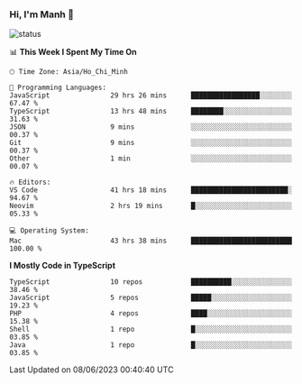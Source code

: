 ### Hi, I'm Manh 👋

![status](https://badge.stateful.com/manhhn01/status.svg)

<!--START_SECTION:waka-->
📊 **This Week I Spent My Time On** 

```text
🕑︎ Time Zone: Asia/Ho_Chi_Minh

💬 Programming Languages: 
JavaScript               29 hrs 26 mins      █████████████████░░░░░░░░   67.47 % 
TypeScript               13 hrs 48 mins      ████████░░░░░░░░░░░░░░░░░   31.63 % 
JSON                     9 mins              ░░░░░░░░░░░░░░░░░░░░░░░░░   00.37 % 
Git                      9 mins              ░░░░░░░░░░░░░░░░░░░░░░░░░   00.37 % 
Other                    1 min               ░░░░░░░░░░░░░░░░░░░░░░░░░   00.07 % 

🔥 Editors: 
VS Code                  41 hrs 18 mins      ████████████████████████░   94.67 % 
Neovim                   2 hrs 19 mins       █░░░░░░░░░░░░░░░░░░░░░░░░   05.33 % 

💻 Operating System: 
Mac                      43 hrs 38 mins      █████████████████████████   100.00 % 
```

**I Mostly Code in TypeScript** 

```text
TypeScript               10 repos            ██████████░░░░░░░░░░░░░░░   38.46 % 
JavaScript               5 repos             █████░░░░░░░░░░░░░░░░░░░░   19.23 % 
PHP                      4 repos             ████░░░░░░░░░░░░░░░░░░░░░   15.38 % 
Shell                    1 repo              █░░░░░░░░░░░░░░░░░░░░░░░░   03.85 % 
Java                     1 repo              █░░░░░░░░░░░░░░░░░░░░░░░░   03.85 % 
```




 Last Updated on 08/06/2023 00:40:40 UTC
<!--END_SECTION:waka-->
